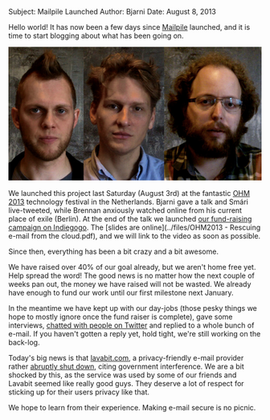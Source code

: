 Subject: Mailpile Launched
Author: Bjarni
Date: August 8, 2013

Hello world! It has now been a few days since [Mailpile](/) launched,
and it is time to start blogging about what has been going on.

<img src='/img/photo-team-triptych.jpg'>

We launched this project last Saturday (August 3rd) at the fantastic
[OHM 2013](https://ohm2013.org/) technology festival in the Netherlands.
Bjarni gave a talk and Smári live-tweeted, while Brennan anxiously
watched online from his current place of exile (Berlin).  At the end of
the talk we launched [our fund-raising campaign on
Indiegogo](http://igg.me/at/mailpile). The
[slides are online](../files/OHM2013 - Rescuing e-mail from the cloud.pdf),
and we will link to the video as soon as possible.

Since then, everything has been a bit crazy and a bit awesome.

We have raised over 40% of our goal already, but we aren't home free
yet. Help spread the word! The good news is no matter how the next
couple of weeks pan out, the money we have raised will not be wasted. We
already have enough to fund our work until our first milestone next
January.

In the meantime we have kept up with our day-jobs (those pesky things we
hope to mostly ignore once the fund raiser is complete), gave some
interviews, [chatted with people on Twitter](https://twitter.com/MailpileTeam)
and replied to a whole bunch of e-mail. If you haven't gotten a reply yet,
hold tight, we're still working on the back-log.

Today's big news is that [lavabit.com](http://lavabit.com/), a
privacy-friendly e-mail provider rather [abruptly shut
down](http://www.theguardian.com/technology/2013/aug/08/lavabit-email-shut-down-edward-snowden),
citing government interference.  We are a bit shocked by this, as the
service was used by some of our friends and Lavabit seemed like really
good guys. They deserve a lot of respect for sticking up for their users
privacy like that.

We hope to learn from their experience. Making e-mail secure is no
picnic.

